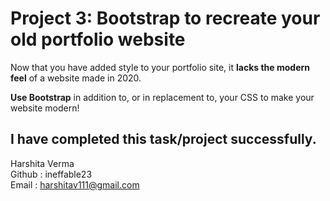 # Project 3: Bootstrap to recreate your old portfolio website

Now that you have added style to your portfolio site, it **lacks the modern feel** of a website made in 2020.

**Use Bootstrap** in addition to, or in replacement to, your CSS to make your website modern!

## I have completed this task/project successfully.

Harshita Verma <br>
Github : ineffable23 <br>
Email : harshitav111@gmail.com
